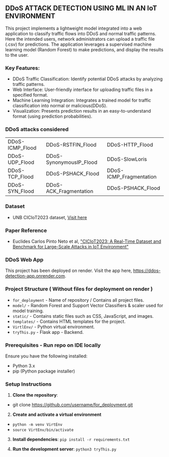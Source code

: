 ## DDoS ATTACK DETECTION USING ML IN AN IoT ENVIRONMENT

This project implements a lightweight model integrated into a web application to classify traffic flows into DDoS and normal traffic patterns. 
Here the intended users, network administrators can upload a traffic  file (.csv) for predictions. 
The application leverages a supervised machine learning model (Random Forest)  to make predictions, and display the results to the user.

### Key Features:

- DDoS Traffic Classification: Identify potential DDoS attacks by analyzing traffic patterns.
- Web Interface: User-friendly interface for uploading traffic files in a specified format.
- Machine Learning Integration: Integrates a trained model for traffic classification into normal or malicious(DDoS).
- Visualization: Presents prediction results in an easy-to-understand format (using prediction probabilities).

### DDoS attacks considered

|                            |                            |                            |
|----------------------------|----------------------------|----------------------------|
| DDoS-ICMP_Flood            | DDoS-RSTFIN_Flood          | DDoS-HTTP_Flood            |
| DDoS-UDP_Flood             | DDoS-SynonymousIP_Flood    | DDoS-SlowLoris             |
| DDoS-TCP_Flood             | DDoS-PSHACK_Flood          | DDoS-ICMP_Fragmentation    |
| DDoS-SYN_Flood             | DDoS-ACK_Fragmentation     | DDoS-PSHACK_Flood          |


### Dataset
- UNB CICIoT2023 dataset, [Visit here](https://www.unb.ca/cic/datasets/iotdataset-2023.html)


### Paper Reference
- Euclides Carlos Pinto Neto et al, ["CICIoT2023: A Real-Time Dataset and Benchmark for Large-Scale Attacks in IoT Environment"](https://www.mdpi.com/1424-8220/23/13/5941)


### DDoS Web App

This project has been deployed on render. Visit the app here, https://ddos-detection-app.onrender.com.

### Project Structure ( Without files for deployment on render )

- `for_deployment` - Name of repository / Contains all project files.
- `model/` - Random Forest and Support Vector Classifiers & scaler used for model training.
- `static/` - Contains static files such as CSS, JavaScript, and images.
- `templates/` - Contains HTML templates for the project.
- `VirtlEnv/` - Python virtual environment.
- `tryThis.py` - Flask app - Backend.

### Prerequisites - Run repo on IDE locally

Ensure you have the following installed:

- Python 3.x
- pip (Python package installer)

### Setup Instructions

1. **Clone the repository**:

 - git clone https://github.com/username/for_deployment.git

2. **Create and activate a virtual environment**

 - `python -m venv VirtEnv`
 - `source VirtEnv/bin/activate`

3. **Install dependencies**:
   `pip install -r requirements.txt`

4. **Run the development server**:
   `python3 tryThis.py`
